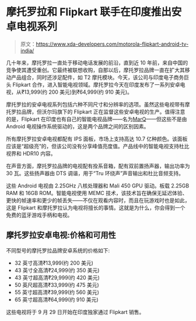 # 摩托罗拉和 Flipkart 联手在印度推出安卓电视系列

> 原文：<https://www.xda-developers.com/motorola-flipkart-android-tv-india/>

几十年来，摩托罗拉一直处于移动电话发展的前沿，直到近 10 年前，来自中国的竞争使其遭受重创。它最终被联想收购，自那以后，摩托罗拉品牌一直在扩大其移动产品组合，同时还涉足配件，如 T2 摩托模块。今天，该公司与印度电子商务巨头 Flipkart 合作，进入智能电视领域。摩托罗拉今天在印度发布了一系列安卓电视，从₹13,999(约 200 美元)到₹64,999(约 910 美元)。

摩托罗拉的安卓电视系列包括六种不同尺寸和分辨率的选项。虽然这些电视带有摩托罗拉品牌，但沃尔玛旗下的 Flipkart 正在监督这些安卓电视的生产。值得注意的是，Flipkart 在印度也有自己的智能电视品牌——名为[MarQ](https://www.flipkart.com/marq-flipkart-innoview-109cm-43-inch-full-hd-led-tv/p/itmf6gtrgjwcqs52)——但这些不是由 Android 电视操作系统驱动的，这是两个品牌之间的区别因素。

所有摩托罗拉安卓电视都配有 IPS 面板，市场上支持高达 10.7 亿种颜色。该面板应该是“超级亮”的，但该公司没有分享峰值亮度值。产品线中的智能电视支持杜比视界和 HDR10 内容。

在声音方面，摩托罗拉品牌的电视配有拴系音箱，配有双前置扬声器，输出功率为 30 瓦。这些扬声器由 DTS 调谐，用于“Tru 环绕声”声音输出和杜比音频支持。

这些 Android 电视由 2.25GHz 八核处理器和 Mali 450 GPU 驱动。板载 2.25GB RAM 和 16GB ROM。智能电视使用 MEMC 技术，该技术旨在确保无延迟体验、更快的帧速率和更少的帧丢失——不仅在观看内容时，而且在玩游戏时也是如此，这是 Flipkart 和摩托罗拉认为电视将擅长的事情。这就是为什么，你会得到一个免费的蓝牙游戏手柄和电视。

## 摩托罗拉安卓电视:价格和可用性

不同型号的摩托罗拉品牌安卓系统的价格如下:

*   32 英寸高清₹13,999(约 200 美元)
*   43 英寸全高清₹24,999(约 350 美元)
*   43 英寸超高清₹29,999(约 420 美元)
*   50 英尺超高清₹33,999(约 475 美元)
*   55 英寸超高清₹39,999(约 560 美元)
*   65 英寸超高清₹64,999(约 910 美元)

这些电视将于 9 月 29 日开始在印度独家通过 Flipkart 销售。